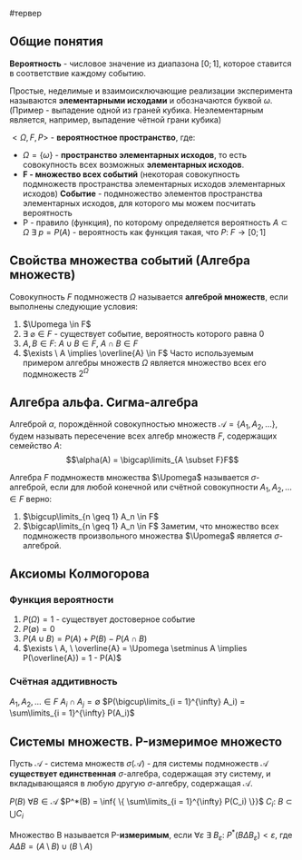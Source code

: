 #тервер
## Общие понятия
**Вероятность** - числовое значение из диапазона $[0; 1]$, которое ставится в соответствие каждому событию.

Простые, неделимые и взаимоисключающие реализации эксперимента называются **элементарными исходами** и обозначаются буквой $\omega$. (Пример - выпадение одной из граней кубика. Неэлементарным является, например, выпадение чётной грани кубика)

$<\Omega, F, P>$ - **вероятностное пространство**, где:
- $\Omega = \{ \omega \}$ - **пространство элементарных исходов**, то есть совокупность всех возможных **элементарных исходов**.
- **F - множество всех событий** (некоторая совокупность подмножеств пространства элементарных исходов элементарных исходов)
	**Событие** - подмножество элементов пространства элементарных исходов, для которого мы можем посчитать вероятность
- P - правило (функция), по которому определяется вероятность
	$A \subset \Omega$
	$\exists \ p = P(A)$ - вероятность как функция такая, что $P: \ F \to [0; 1]$

## Свойства множества событий (Алгебра множеств)
Совокупность $F$ подмножеств $\Omega$ называется **алгеброй множеств**, если выполнены следующие условия:
1) $\Upomega \in F$
2) $\exists \ \varnothing \in F$ - существует событие, вероятность которого равна 0
3) $A, B \in F: \ A \cup B \in F, \ A \cap B \in F$
4) $\exists \ A \implies \overline{A} \in F$
Часто используемым примером алгебры множеств $\Omega$ является множество всех его подмножеств $2^{\Omega}$

## Алгебра альфа. Сигма-алгебра
Алгеброй $\alpha$, порождённой совокупностью множеств $\mathcal{A} = \{ A_1, A_2, \dots\}$, будем называть пересечение всех алгебр множеств $F$, содержащих семейство $A$: $$\alpha(A) = \bigcap\limits_{A \subset F}F$$

Алгебра $F$ подмножеств множества $\Upomega$ называется $\sigma$-алгеброй, если для любой конечной или счётной совокупности $A_1, A_2, \dots \in F$ верно:
1) $\bigcup\limits_{n \geq 1} A_n \in F$
2) $\bigcap\limits_{n \geq 1} A_n \in F$
Заметим, что множество всех подмножеств произвольного множества $\Upomega$ является $\sigma$-алгеброй.

## Аксиомы Колмогорова
### Функция вероятности
1) $P(\Omega) = 1$ - существует достоверное событие
2) $P(\emptyset) = 0$
3) $P(A \cup B) = P(A) + P(B) - P(A \cap B)$
4) $\exists \ A, \ \overline{A} = \Upomega \setminus A \implies P(\overline{A}) = 1 - P(A)$ 
### Счётная аддитивность
$A_1, A_2, \dots \in F$
$A_i \cap A_j = \emptyset$
$P(\bigcup\limits_{i = 1}^{\infty} A_i) = \sum\limits_{i = 1}^{\infty} P(A_i)$

## Системы множеств. P-измеримое множесто
Пусть $\mathcal{A}$ - система множеств
$\sigma(\mathcal{A})$ - для системы подмножеств $\mathcal{A}$ **существует единственная** $\sigma$-алгебра, содержащая эту систему, и вкладывающаяся в любую другую $\sigma$-алгебру, содержащая $\mathcal{A}$.

$P(B) \ \forall B \in \mathcal{A}$
$P^*(B) = \inf{ \{ \sum\limits_{i = 1}^{\infty} P(C_i) \}}$
$C_i: \ B \subset \bigcup C_i$

Множество B называется P-**измеримым**, если $\forall \varepsilon \ \exists \ B_{\varepsilon}: \ P^*(B \Delta B_{\varepsilon}) < \varepsilon$, где $A \Delta B = (A \setminus B) \cup (B \setminus A)$